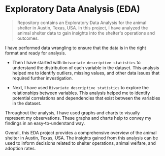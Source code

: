 # Exploratory Data Analysis (EDA)

> Repository contains an Exploratory Data Analysis for the animal shelter in Austin, Texas, USA. 
In this project, I have analyzed the animal shelter data to gain insights into the shelter's operations and outcomes.

I have performed data wrangling to ensure that the data is in the right format and ready for analysis. 

- Then I have started with `Univariate descriptive statistics` to understand the distribution of each variable in the dataset. 
This analysis helped me to identify outliers, missing values, and other data issues that required further investigation.

- Next, I have used `Bivariate descriptive statistics` to explore the relationships between variables. 
This analysis helped me to identify potential correlations and dependencies that exist between the variables in the dataset.

Throughout the analysis, I have used graphs and charts to visually represent my observations. 
These graphs and charts help to convey my findings in an easy-to-understand way.

Overall, this EDA project provides a comprehensive overview of the animal shelter in Austin, Texas, USA. 
The insights gained from this analysis can be used to inform decisions related to shelter operations, animal welfare, and adoption rates.
